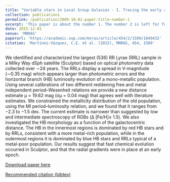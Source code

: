 ```yaml
---
title: "Variable stars in Local Group Galaxies - I. Tracing the early chemical enrichment and radial gradients in the Sculptor dSph with RR Lyrae stars"
collection: publications
permalink: /publication/2009-10-01-paper-title-number-1
excerpt: 'This paper is about the number 1. The number 2 is left for future work.'
date: 2015-12-01
venue: 'MNRAS'
paperurl: 'https://academic.oup.com/mnras/article/454/2/1509/1049432'
citation: 'Martínez-Vázquez, C.E. et al. (2015), MNRAS, 454, 1509'
---
```

We identified and characterized the largest (536) RR Lyrae (RRL) sample in a Milky Way dSph satellite (Sculptor) based on optical photometry data collected over ∼24 years. The RRLs display a spread in V-magnitude (∼0.35 mag) which appears larger than photometric errors and the horizontal branch (HB) luminosity evolution of a mono-metallic population. Using several calibrations of two different reddening free and metal independent period–Wesenheit relations we provide a new distance estimate μ = 19.62 mag (σμ = 0.04 mag) that agrees well with literature estimates. We constrained the metallicity distribution of the old population, using the MI period–luminosity relation, and we found that it ranges from −2.3 to −1.5 dex. The current estimate is narrower than suggested by low and intermediate spectroscopy of RGBs (Δ [Fe/H]≤ 1.5). We also investigated the HB morphology as a function of the galactocentric distance. The HB in the innermost regions is dominated by red HB stars and by RRLs, consistent with a more metal-rich population, while in the outermost regions it is dominated by blue HB stars and RRLs typical of a metal-poor population. Our results suggest that fast chemical evolution occurred in Sculptor, and that the radial gradients were in place at an early epoch.

[Download paper here](https://ui.adsabs.harvard.edu/abs/2015MNRAS.454.1509M/abstract)

[Recommended citation (bibtex)](https://ui.adsabs.harvard.edu/abs/2015MNRAS.454.1509M/exportcitation)
